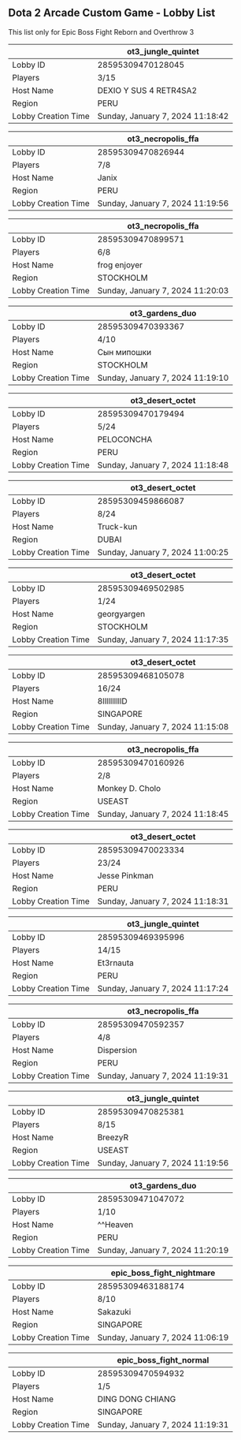 ## Dota 2 Arcade Custom Game - Lobby List

This list only for Epic Boss Fight Reborn and Overthrow 3

|  | ot3_jungle_quintet |
| ------ | ------ |
| Lobby ID | 28595309470128045 |
| Players | 3/15 |
| Host Name | DEXIO Y SUS 4 RETR4SA2 |
| Region | PERU |
| Lobby Creation Time | Sunday, January 7, 2024 11:18:42 |


|  | ot3_necropolis_ffa |
| ------ | ------ |
| Lobby ID | 28595309470826944 |
| Players | 7/8 |
| Host Name | Janix |
| Region | PERU |
| Lobby Creation Time | Sunday, January 7, 2024 11:19:56 |


|  | ot3_necropolis_ffa |
| ------ | ------ |
| Lobby ID | 28595309470899571 |
| Players | 6/8 |
| Host Name | frog enjoyer |
| Region | STOCKHOLM |
| Lobby Creation Time | Sunday, January 7, 2024 11:20:03 |


|  | ot3_gardens_duo |
| ------ | ------ |
| Lobby ID | 28595309470393367 |
| Players | 4/10 |
| Host Name | Сын мипошки |
| Region | STOCKHOLM |
| Lobby Creation Time | Sunday, January 7, 2024 11:19:10 |


|  | ot3_desert_octet |
| ------ | ------ |
| Lobby ID | 28595309470179494 |
| Players | 5/24 |
| Host Name | PELOCONCHA |
| Region | PERU |
| Lobby Creation Time | Sunday, January 7, 2024 11:18:48 |


|  | ot3_desert_octet |
| ------ | ------ |
| Lobby ID | 28595309459866087 |
| Players | 8/24 |
| Host Name | Truck-kun |
| Region | DUBAI |
| Lobby Creation Time | Sunday, January 7, 2024 11:00:25 |


|  | ot3_desert_octet |
| ------ | ------ |
| Lobby ID | 28595309469502985 |
| Players | 1/24 |
| Host Name | georgyargen |
| Region | STOCKHOLM |
| Lobby Creation Time | Sunday, January 7, 2024 11:17:35 |


|  | ot3_desert_octet |
| ------ | ------ |
| Lobby ID | 28595309468105078 |
| Players | 16/24 |
| Host Name | 8llllllllllD |
| Region | SINGAPORE |
| Lobby Creation Time | Sunday, January 7, 2024 11:15:08 |


|  | ot3_necropolis_ffa |
| ------ | ------ |
| Lobby ID | 28595309470160926 |
| Players | 2/8 |
| Host Name | Monkey D. Cholo |
| Region | USEAST |
| Lobby Creation Time | Sunday, January 7, 2024 11:18:45 |


|  | ot3_desert_octet |
| ------ | ------ |
| Lobby ID | 28595309470023334 |
| Players | 23/24 |
| Host Name | Jesse Pinkman |
| Region | PERU |
| Lobby Creation Time | Sunday, January 7, 2024 11:18:31 |


|  | ot3_jungle_quintet |
| ------ | ------ |
| Lobby ID | 28595309469395996 |
| Players | 14/15 |
| Host Name | Et3rnauta |
| Region | PERU |
| Lobby Creation Time | Sunday, January 7, 2024 11:17:24 |


|  | ot3_necropolis_ffa |
| ------ | ------ |
| Lobby ID | 28595309470592357 |
| Players | 4/8 |
| Host Name | Dispersion |
| Region | PERU |
| Lobby Creation Time | Sunday, January 7, 2024 11:19:31 |


|  | ot3_jungle_quintet |
| ------ | ------ |
| Lobby ID | 28595309470825381 |
| Players | 8/15 |
| Host Name | BreezyR |
| Region | USEAST |
| Lobby Creation Time | Sunday, January 7, 2024 11:19:56 |


|  | ot3_gardens_duo |
| ------ | ------ |
| Lobby ID | 28595309471047072 |
| Players | 1/10 |
| Host Name | ^^Heaven |
| Region | PERU |
| Lobby Creation Time | Sunday, January 7, 2024 11:20:19 |


|  | epic_boss_fight_nightmare |
| ------ | ------ |
| Lobby ID | 28595309463188174 |
| Players | 8/10 |
| Host Name | Sakazuki |
| Region | SINGAPORE |
| Lobby Creation Time | Sunday, January 7, 2024 11:06:19 |


|  | epic_boss_fight_normal |
| ------ | ------ |
| Lobby ID | 28595309470594932 |
| Players | 1/5 |
| Host Name | DING DONG CHIANG |
| Region | SINGAPORE |
| Lobby Creation Time | Sunday, January 7, 2024 11:19:31 |


